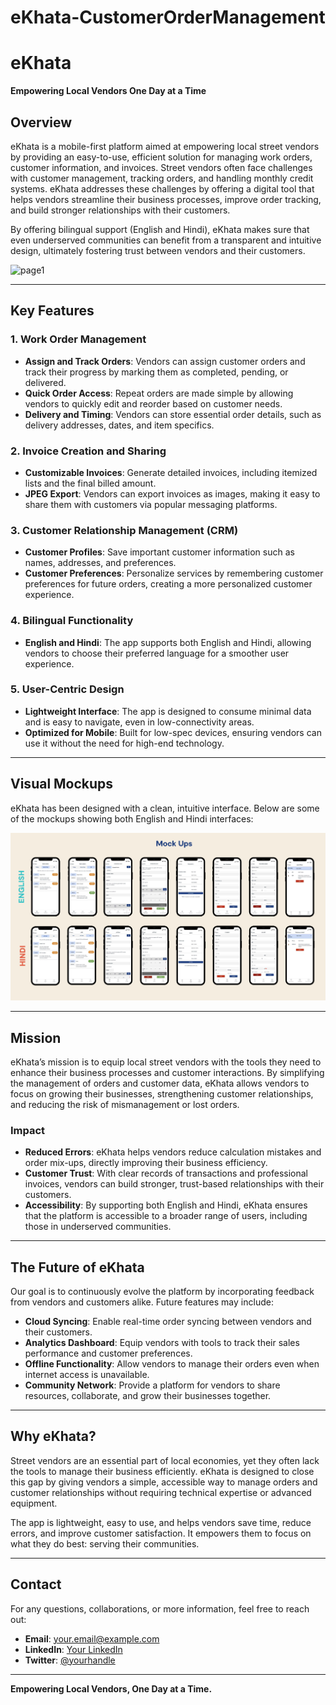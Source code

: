 # eKhata-CustomerOrderManagement
# eKhata

**Empowering Local Vendors One Day at a Time**

## Overview

eKhata is a mobile-first platform aimed at empowering local street vendors by providing an easy-to-use, efficient solution for managing work orders, customer information, and invoices. Street vendors often face challenges with customer management, tracking orders, and handling monthly credit systems. eKhata addresses these challenges by offering a digital tool that helps vendors streamline their business processes, improve order tracking, and build stronger relationships with their customers.

By offering bilingual support (English and Hindi), eKhata makes sure that even underserved communities can benefit from a transparent and intuitive design, ultimately fostering trust between vendors and their customers.

![page1](eKhata-executive-summary-page1.jpg)

---

## Key Features

### 1. **Work Order Management**
   - **Assign and Track Orders**: Vendors can assign customer orders and track their progress by marking them as completed, pending, or delivered.
   - **Quick Order Access**: Repeat orders are made simple by allowing vendors to quickly edit and reorder based on customer needs.
   - **Delivery and Timing**: Vendors can store essential order details, such as delivery addresses, dates, and item specifics.

### 2. **Invoice Creation and Sharing**
   - **Customizable Invoices**: Generate detailed invoices, including itemized lists and the final billed amount.
   - **JPEG Export**: Vendors can export invoices as images, making it easy to share them with customers via popular messaging platforms.

### 3. **Customer Relationship Management (CRM)**
   - **Customer Profiles**: Save important customer information such as names, addresses, and preferences.
   - **Customer Preferences**: Personalize services by remembering customer preferences for future orders, creating a more personalized customer experience.

### 4. **Bilingual Functionality**
   - **English and Hindi**: The app supports both English and Hindi, allowing vendors to choose their preferred language for a smoother user experience.

### 5. **User-Centric Design**
   - **Lightweight Interface**: The app is designed to consume minimal data and is easy to navigate, even in low-connectivity areas. 
   - **Optimized for Mobile**: Built for low-spec devices, ensuring vendors can use it without the need for high-end technology.

---

## Visual Mockups

eKhata has been designed with a clean, intuitive interface. Below are some of the mockups showing both English and Hindi interfaces:

![page2](eKhata-executive-summary-page2.jpg)

---

## Mission

eKhata’s mission is to equip local street vendors with the tools they need to enhance their business processes and customer interactions. By simplifying the management of orders and customer data, eKhata allows vendors to focus on growing their businesses, strengthening customer relationships, and reducing the risk of mismanagement or lost orders.

### Impact

- **Reduced Errors**: eKhata helps vendors reduce calculation mistakes and order mix-ups, directly improving their business efficiency.
- **Customer Trust**: With clear records of transactions and professional invoices, vendors can build stronger, trust-based relationships with their customers.
- **Accessibility**: By supporting both English and Hindi, eKhata ensures that the platform is accessible to a broader range of users, including those in underserved communities.

---

## The Future of eKhata

Our goal is to continuously evolve the platform by incorporating feedback from vendors and customers alike. Future features may include:

- **Cloud Syncing**: Enable real-time order syncing between vendors and their customers.
- **Analytics Dashboard**: Equip vendors with tools to track their sales performance and customer preferences.
- **Offline Functionality**: Allow vendors to manage their orders even when internet access is unavailable.
- **Community Network**: Provide a platform for vendors to share resources, collaborate, and grow their businesses together.

---

## Why eKhata?

Street vendors are an essential part of local economies, yet they often lack the tools to manage their business efficiently. eKhata is designed to close this gap by giving vendors a simple, accessible way to manage orders and customer relationships without requiring technical expertise or advanced equipment.

The app is lightweight, easy to use, and helps vendors save time, reduce errors, and improve customer satisfaction. It empowers them to focus on what they do best: serving their communities.

---

## Contact

For any questions, collaborations, or more information, feel free to reach out:

- **Email**: your.email@example.com
- **LinkedIn**: [Your LinkedIn](https://www.linkedin.com/in/yourprofile)
- **Twitter**: [@yourhandle](https://twitter.com/yourhandle)

---

**Empowering Local Vendors, One Day at a Time.**

